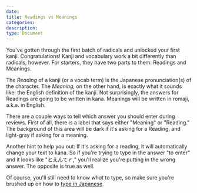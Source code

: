 ```yaml
---
date:
title: Readings vs Meanings
categories:
description:
type: Document
---
```


You've gotten through the first batch of radicals and unlocked your first kanji. Congratulations! Kanji and vocabulary work a bit differently than radicals, however. For starters, they have two parts to them: Readings and Meanings.

The _Reading_ of a kanji (or a vocab term) is the Japanese pronunciation(s) of the character. The _Meaning,_ on the other hand, is exactly what it sounds like: the English definition of the kanji. Not surprisingly, the answers for Readings are going to be written in kana. Meanings will be written in romaji, a.k.a. in English.

There are a couple ways to tell which answer you should enter during reviews. First of all, there is a label that says either "Meaning" or "Reading." The background of this area will be dark if it's asking for a Reading, and light-gray if asking for a meaning.

Another hint to help you out: If it's asking for a reading, it will automatically change your text to kana. So if you're trying to type in the answer "to enter" and it looks like "とえんてｒ," you'll realize you're putting in the wrong answer. The opposite is true as well.

Of course, you'll still need to know _what_ to type, so make sure you're brushed up on how to [type in Japanese](https://www.tofugu.com/japanese/how-to-type-in-japanese/).
